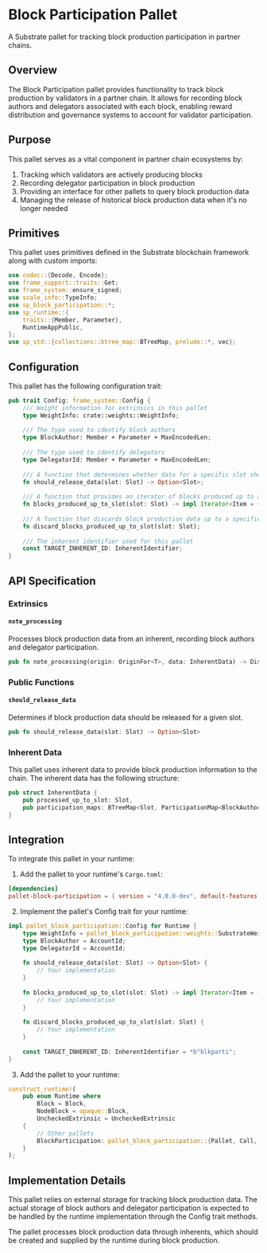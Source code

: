 # Block Participation Pallet

A Substrate pallet for tracking block production participation in partner chains.

## Overview

The Block Participation pallet provides functionality to track block production by validators in a partner chain. It allows for recording block authors and delegators associated with each block, enabling reward distribution and governance systems to account for validator participation.

## Purpose

This pallet serves as a vital component in partner chain ecosystems by:
1. Tracking which validators are actively producing blocks
2. Recording delegator participation in block production
3. Providing an interface for other pallets to query block production data
4. Managing the release of historical block production data when it's no longer needed

## Primitives

This pallet uses primitives defined in the Substrate blockchain framework along with custom imports:

```rust
use codec::{Decode, Encode};
use frame_support::traits::Get;
use frame_system::ensure_signed;
use scale_info::TypeInfo;
use sp_block_participation::*;
use sp_runtime::{
    traits::{Member, Parameter},
    RuntimeAppPublic,
};
use sp_std::{collections::btree_map::BTreeMap, prelude::*, vec};
```

## Configuration

This pallet has the following configuration trait:

```rust
pub trait Config: frame_system::Config {
    /// Weight information for extrinsics in this pallet
    type WeightInfo: crate::weights::WeightInfo;
    
    /// The type used to identify block authors
    type BlockAuthor: Member + Parameter + MaxEncodedLen;
    
    /// The type used to identify delegators
    type DelegatorId: Member + Parameter + MaxEncodedLen;
    
    /// A function that determines whether data for a specific slot should be released
    fn should_release_data(slot: Slot) -> Option<Slot>;
    
    /// A function that provides an iterator of blocks produced up to a given slot
    fn blocks_produced_up_to_slot(slot: Slot) -> impl Iterator<Item = (Slot, Self::BlockAuthor)>;
    
    /// A function that discards block production data up to a specified slot
    fn discard_blocks_produced_up_to_slot(slot: Slot);
    
    /// The inherent identifier used for this pallet
    const TARGET_INHERENT_ID: InherentIdentifier;
}
```

## API Specification

### Extrinsics

#### `note_processing`

Processes block production data from an inherent, recording block authors and delegator participation.

```rust
pub fn note_processing(origin: OriginFor<T>, data: InherentData) -> DispatchResult
```

### Public Functions

#### `should_release_data`

Determines if block production data should be released for a given slot.

```rust
pub fn should_release_data(slot: Slot) -> Option<Slot>
```

### Inherent Data

This pallet uses inherent data to provide block production information to the chain. The inherent data has the following structure:

```rust
pub struct InherentData {
    pub processed_up_to_slot: Slot,
    pub participation_maps: BTreeMap<Slot, ParticipationMap<BlockAuthor, DelegatorId>>,
}
```

## Integration

To integrate this pallet in your runtime:

1. Add the pallet to your runtime's `Cargo.toml`:
```toml
[dependencies]
pallet-block-participation = { version = "4.0.0-dev", default-features = false }
```

2. Implement the pallet's Config trait for your runtime:
```rust
impl pallet_block_participation::Config for Runtime {
    type WeightInfo = pallet_block_participation::weights::SubstrateWeight<Runtime>;
    type BlockAuthor = AccountId;
    type DelegatorId = AccountId;
    
    fn should_release_data(slot: Slot) -> Option<Slot> {
        // Your implementation
    }
    
    fn blocks_produced_up_to_slot(slot: Slot) -> impl Iterator<Item = (Slot, Self::BlockAuthor)> {
        // Your implementation
    }
    
    fn discard_blocks_produced_up_to_slot(slot: Slot) {
        // Your implementation
    }
    
    const TARGET_INHERENT_ID: InherentIdentifier = *b"blkparti";
}
```

3. Add the pallet to your runtime:
```rust
construct_runtime!(
    pub enum Runtime where
        Block = Block,
        NodeBlock = opaque::Block,
        UncheckedExtrinsic = UncheckedExtrinsic
    {
        // Other pallets
        BlockParticipation: pallet_block_participation::{Pallet, Call, Storage, Inherent},
    }
);
```

## Implementation Details

This pallet relies on external storage for tracking block production data. The actual storage of block authors and delegator participation is expected to be handled by the runtime implementation through the Config trait methods.

The pallet processes block production data through inherents, which should be created and supplied by the runtime during block production.